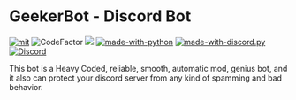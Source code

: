 # GeekerBot - Discord Bot
[![mit](https://img.shields.io/badge/Licensed%20under-MIT-red.svg?style=flat-square)](./LICENSE)
![CodeFactor](https://www.codefactor.io/repository/github/lildwagz/geekerbot/badge) ![](https://img.shields.io/github/repo-size/lildwagz/GeekerBot)
[![made-with-python](https://img.shields.io/badge/Made%20with-Python%203.8-ffe900.svg?longCache=true&style=flat-square&colorB=00a1ff&logo=python&logoColor=88889e)](https://www.python.org/)
[![made-with-discord.py](https://img.shields.io/badge/Using-discord.py-ffde57.svg?longCache=true&style=flat-square&colorB=4584b6&logo=discord&logoColor=7289DA)](https://github.com/Rapptz/discord.py)
[![Discord](https://img.shields.io/static/v1?label=GeekDev%20&logo=discord&message=%3E100%20members&color=%237289DA&logoColor=white)](https://discord.gg/EZN4gnk)

 
This bot is a Heavy Coded, reliable, smooth, automatic mod, genius bot, and it also can protect your discord server 
from any kind of spamming and bad behavior.
